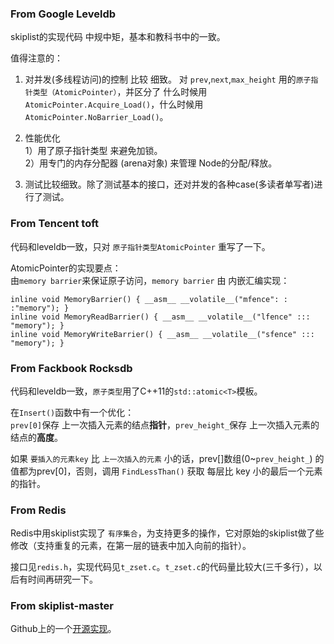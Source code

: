 
### From Google Leveldb

skiplist的实现代码 中规中矩，基本和教科书中的一致。

值得注意的：

1. 对并发(多线程访问)的控制 比较 细致。
对 `prev`,`next`,`max_height` 用的`原子指针类型（AtomicPointer）`，并区分了 什么时候用 `AtomicPointer.Acquire_Load()`，什么时候用 `AtomicPointer.NoBarrier_Load()`。

2. 性能优化  
1）用了原子指针类型 来避免加锁。  
2）用专门的内存分配器 (arena对象) 来管理 Node的分配/释放。  

3. 测试比较细致。除了测试基本的接口，还对并发的各种case(多读者单写者)进行了测试。   



### From Tencent toft
代码和leveldb一致，只对 `原子指针类型AtomicPointer` 重写了一下。

AtomicPointer的实现要点：  
由`memory barrier`来保证原子访问，`memory barrier` 由 内嵌汇编实现：

	inline void MemoryBarrier() { __asm__ __volatile__("mfence": : :"memory"); }
	inline void MemoryReadBarrier() { __asm__ __volatile__("lfence" ::: "memory"); }
	inline void MemoryWriteBarrier() { __asm__ __volatile__("sfence" ::: "memory"); }

### From Fackbook Rocksdb

代码和leveldb一致，`原子类型`用了C++11的`std::atomic<T>`模板。

在`Insert()`函数中有一个优化：  
`prev[0]`保存 上一次插入元素的结点**指针**，`prev_height_`保存 上一次插入元素的结点的**高度**。

如果 `要插入的元素key` 比 `上一次插入的元素` 小的话，prev[]数组(0~`prev_height_`) 的值都为prev[0]，否则，调用 `FindLessThan()` 获取 每层比 key 小的最后一个元素的指针。

### From Redis

Redis中用skiplist实现了 `有序集合`，为支持更多的操作，它对原始的skiplist做了些修改（支持重复的元素，在第一层的链表中加入向前的指针）。

接口见`redis.h`，实现代码见`t_zset.c`。`t_zset.c`的代码量比较大(三千多行），以后有时间再研究一下。


### From skiplist-master 

Github上的一个[开源实现](https://github.com/begeekmyfriend/skiplist)。





